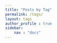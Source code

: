 ```yaml
---
title: "Posts by Tag"
permalink: /tags/
layout: tags
author_profile : true
sidebar:
    nav : "docs"
---
```



